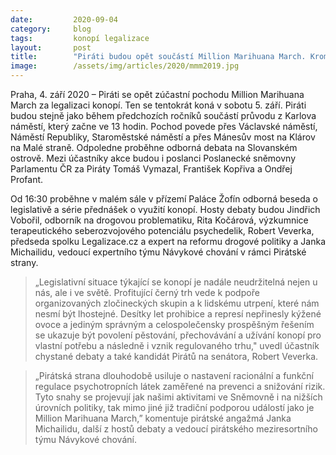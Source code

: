 ```yaml
---
date:         2020-09-04
category:     blog
tags:         konopí legalizace
layout:       post
title:        "Piráti budou opět součástí Million Marihuana March. Kromě průvodu se zúčastní i debat s odborníky na Žofíně "
image:        /assets/img/articles/2020/mmm2019.jpg
---
```




Praha, 4. září 2020 – Piráti se opět zúčastní pochodu Million Marihuana March za legalizaci konopí. Ten se tentokrát koná v sobotu 5. září. Piráti budou stejně jako během předchozích ročníků součástí průvodu z Karlova náměstí, který začne ve 13 hodin. Pochod povede přes Václavské náměstí, Náměstí Republiky, Staroměstské náměstí a přes Mánesův most na Klárov na Malé straně. Odpoledne proběhne odborná debata na Slovanském ostrově. Mezi účastníky akce budou i poslanci Poslanecké sněmovny Parlamentu ČR za Piráty Tomáš Vymazal, František Kopřiva a Ondřej Profant.


Od 16:30 proběhne v malém sále v přízemí Paláce Žofín odborná beseda o legislativě a série přednášek o využití konopí. Hosty debaty budou Jindřich Vobořil, odborník na drogovou problematiku, Rita Kočárová, výzkumnice terapeutického seberozvojového potenciálu psychedelik, Robert Veverka, předseda spolku Legalizace.cz a expert na reformu drogové politiky a Janka Michailidu, vedoucí expertního týmu Návykové chování v rámci Pirátské strany.


 > „Legislativní situace týkající se konopí je nadále neudržitelná nejen u nás, ale i ve světě. Profitující černý trh vede k podpoře organizovaných zločineckých skupin a k lidskému utrpení, které nám nesmí být lhostejné. Desítky let prohibice a represí nepřinesly kýžené ovoce a jediným správným a celospolečensky prospěšným řešením se ukazuje být povolení pěstování, přechovávání a užívání konopí pro vlastní potřebu a následně i vznik regulovaného trhu," uvedl účastník chystané debaty a také kandidát Pirátů na senátora, Robert Veverka.


 > „Pirátská strana dlouhodobě usiluje o nastavení racionální a funkční regulace psychotropních látek zaměřené na prevenci a snižování rizik. Tyto snahy se projevují jak našimi aktivitami ve Sněmovně i na nižších úrovních politiky, tak mimo jiné již tradiční podporou událostí jako je Million Marihuana March,” komentuje pirátské angažmá Janka Michailidu, další z hostů debaty a vedoucí pirátského meziresortního týmu Návykové chování.

